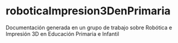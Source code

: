# roboticaImpresion3DenPrimaria
Documentación generada en un grupo de trabajo sobre Robótica e Impresión 3D en Educación Primaria e Infantil
